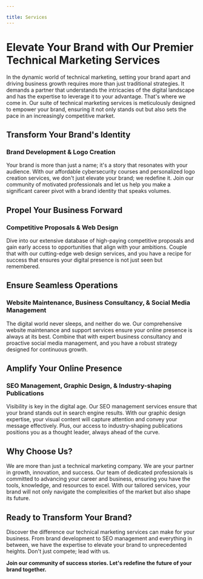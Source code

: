 ```yaml
---

title: Services
---
```



# Elevate Your Brand with Our Premier Technical Marketing Services

In the dynamic world of technical marketing, setting your brand apart and driving business growth requires more than just traditional strategies. It demands a partner that understands the intricacies of the digital landscape and has the expertise to leverage it to your advantage. That's where we come in. Our suite of technical marketing services is meticulously designed to empower your brand, ensuring it not only stands out but also sets the pace in an increasingly competitive market.

## Transform Your Brand's Identity

### Brand Development & Logo Creation
Your brand is more than just a name; it's a story that resonates with your audience. With our affordable cybersecurity courses and personalized logo creation services, we don't just elevate your brand; we redefine it. Join our community of motivated professionals and let us help you make a significant career pivot with a brand identity that speaks volumes.

## Propel Your Business Forward

### Competitive Proposals & Web Design
Dive into our extensive database of high-paying competitive proposals and gain early access to opportunities that align with your ambitions. Couple that with our cutting-edge web design services, and you have a recipe for success that ensures your digital presence is not just seen but remembered.

## Ensure Seamless Operations

### Website Maintenance, Business Consultancy, & Social Media Management
The digital world never sleeps, and neither do we. Our comprehensive website maintenance and support services ensure your online presence is always at its best. Combine that with expert business consultancy and proactive social media management, and you have a robust strategy designed for continuous growth.

## Amplify Your Online Presence

### SEO Management, Graphic Design, & Industry-shaping Publications
Visibility is key in the digital age. Our SEO management services ensure that your brand stands out in search engine results. With our graphic design expertise, your visual content will capture attention and convey your message effectively. Plus, our access to industry-shaping publications positions you as a thought leader, always ahead of the curve.

## Why Choose Us?

We are more than just a technical marketing company. We are your partner in growth, innovation, and success. Our team of dedicated professionals is committed to advancing your career and business, ensuring you have the tools, knowledge, and resources to excel. With our tailored services, your brand will not only navigate the complexities of the market but also shape its future.

## Ready to Transform Your Brand?

Discover the difference our technical marketing services can make for your business. From brand development to SEO management and everything in between, we have the expertise to elevate your brand to unprecedented heights. Don't just compete; lead with us.

**Join our community of success stories. Let's redefine the future of your brand together.**
